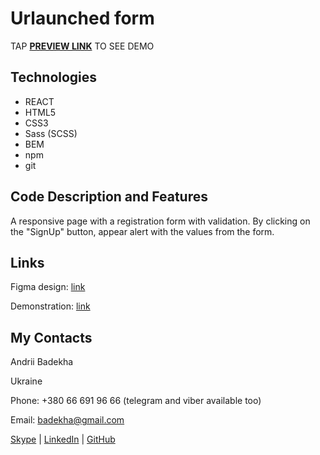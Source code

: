
# Urlaunched form
TAP **[PREVIEW LINK](https://andriifront.github.io/Urlaunched-form/)** TO SEE DEMO

## Technologies

 - REACT
 - HTML5
 - CSS3
 - Sass (SCSS)
 - BEM
 - npm
 - git


## Code Description and Features
A responsive page with a registration form with validation. By clicking on the "SignUp" button, appear alert with the values from the form.

## Links

Figma design: [link](https://www.figma.com/file/N90535xMelza7jSgvsS9aX/Task-Doc-Registration?node-id=1702%3A6)

Demonstration: [link](https://andriifront.github.io/Urlaunched-form/)

## My Contacts
Andrii Badekha

Ukraine

Phone: +380 66 691 96 66 (telegram and viber available too)

Email: [badekha@gmail.com](mailto:badekha@gmail.com)

[Skype](https://join.skype.com/invite/h29gcO1kzY99) | [LinkedIn](https://www.linkedin.com/in/andrii-badekha-3a026b79/) | [GitHub](https://github.com/andriiFront) 
